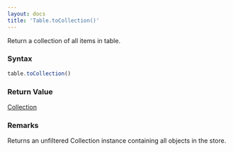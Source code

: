 ```yaml
---
layout: docs
title: 'Table.toCollection()'
---
```


Return a collection of all items in table.

### Syntax

```javascript
table.toCollection()
```

### Return Value

[Collection](/docs/Collection/Collection)

### Remarks

Returns an unfiltered Collection instance containing all objects in the store.

